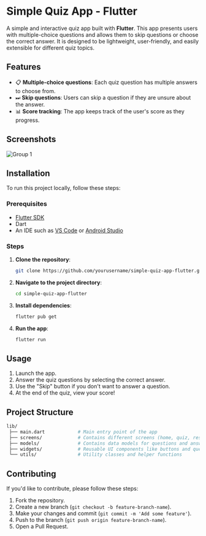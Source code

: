 # Simple Quiz App - Flutter

A simple and interactive quiz app built with **Flutter**. 
This app presents users with multiple-choice questions and allows them to skip questions or choose the correct answer.
It is designed to be lightweight, user-friendly, and easily extensible for different quiz topics.

## Features

- 📋 **Multiple-choice questions**: Each quiz question has multiple answers to choose from.
- ⏭ **Skip questions**: Users can skip a question if they are unsure about the answer.
- 📊 **Score tracking**: The app keeps track of the user's score as they progress.


## Screenshots
![Group 1](https://github.com/user-attachments/assets/09b89cbc-24d7-419a-8d52-e1cf975962a3)


## Installation

To run this project locally, follow these steps:

### Prerequisites

- [Flutter SDK](https://flutter.dev/docs/get-started/install)
- Dart
- An IDE such as [VS Code](https://code.visualstudio.com/) or [Android Studio](https://developer.android.com/studio)

### Steps

1. **Clone the repository**:
   ```bash
   git clone https://github.com/yourusername/simple-quiz-app-flutter.git
   ```

2. **Navigate to the project directory**:
   ```bash
   cd simple-quiz-app-flutter
   ```

3. **Install dependencies**:
   ```bash
   flutter pub get
   ```

4. **Run the app**:
   ```bash
   flutter run
   ```

## Usage

1. Launch the app.
2. Answer the quiz questions by selecting the correct answer.
3. Use the "Skip" button if you don't want to answer a question.
4. At the end of the quiz, view your score!

## Project Structure

```bash
lib/
 ├── main.dart            # Main entry point of the app
 ├── screens/             # Contains different screens (home, quiz, results)
 ├── models/              # Contains data models for questions and answers
 ├── widgets/             # Reusable UI components like buttons and question cards
 └── utils/               # Utility classes and helper functions
```

## Contributing

If you'd like to contribute, please follow these steps:

1. Fork the repository.
2. Create a new branch (`git checkout -b feature-branch-name`).
3. Make your changes and commit (`git commit -m 'Add some feature'`).
4. Push to the branch (`git push origin feature-branch-name`).
5. Open a Pull Request. 
 
